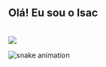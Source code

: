 ## Olá! Eu sou o Isac

<div style="display: inline_block"><br>
    <picture>
          <source
            srcset="https://github-readme-stats.vercel.app/api?username=kamuiryu&show_icons=true&theme=dark"
            media="(prefers-color-scheme: dark)"
          />
          <source
            srcset="https://github-readme-stats.vercel.app/api?username=kamuiryu&show_icons=true"
            media="(prefers-color-scheme: light), (prefers-color-scheme: no-preference)"
          />
          <img src="https://github-readme-stats.vercel.app/api?username=kamuiryu&show_icons=true" />
    </picture>
</div>

![snake animation](https://github.com/kamuiryu/kamuiryu/blob/output/github-contribution-grid-snake2.svg)
